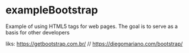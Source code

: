 # exampleBootstrap

Example of using HTML5 tags for web pages. The goal is to serve as a basis for other developers

liks:  https://getbootstrap.com.br/  //   https://diegomariano.com/bootstrap/ 
